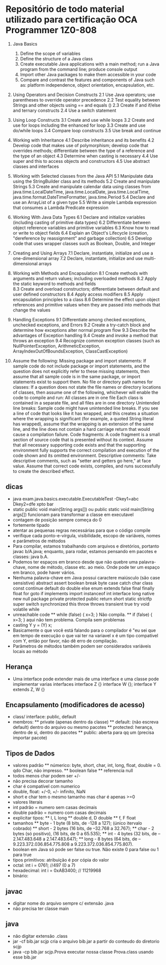 # Repositório de todo material utilizado para certificação OCA Programmer 1Z0-808

1. Java Basics 
	1. Define the scope of variables 
	1. Define the structure of a Java class
	1. Create executable Java applications with a main method; run a Java program from the command line; produce console output
	1. Import other Java packages to make them accessible in your code
	1. Compare and contrast the features and components of Java such as: platform independence, object orientation, encapsulation, etc.

2. Using Operators and Decision Constructs 
2.1 Use Java operators; use parentheses to override operator precedence
2.2 Test equality between Strings and other objects using == and equals ()
2.3 Create if and if/else and ternary constructs 
2.4 Use a switch statement 

3. Using Loop Constructs 
3.1 Create and use while loops
3.2 Create and use for loops including the enhanced for loop
3.3 Create and use do/while loops
3.4 Compare loop constructs
3.5 Use break and continue  

4. Working with Inheritance 
4.1 Describe inheritance and its benefits
4.2 Develop code that makes use of polymorphism; develop code that overrides methods;  differentiate between the type of a reference and the type of an object
4.3 Determine when casting is necessary
4.4 Use super and this to access objects and constructors
4.5 Use abstract classes and interfaces

5. Working with Selected classes from the Java API 
5.1 Manipulate data using the StringBuilder class and its methods
5.2 Create and manipulate Strings
5.3 Create and manipulate calendar data using classes from java.time.LocalDateTime,  java.time.LocalDate, java.time.LocalTime, java.time.format.DateTimeFormatter, java.time.Period
5.4 Declare and use an ArrayList of a given type 
5.5 Write a simple Lambda expression that consumes a Lambda Predicate expression

6. Working With Java Data Types 
6.1 Declare and initialize variables (including casting of primitive data types)
6.2 Differentiate between object reference variables and primitive variables
6.3 Know how to read or write to object fields
6.4 Explain an Object's Lifecycle (creation, "dereference by reassignment" and garbage collection)
6.5 Develop code that uses wrapper classes such as Boolean, Double, and Integer  

7. Creating and Using Arrays 
7.1 Declare, instantiate, initialize and use a one-dimensional array
7.2 Declare, instantiate, initialize and use multi-dimensional arrays

8. Working with Methods and Encapsulation 
8.1 Create methods with arguments and return values; including overloaded methods
8.2 Apply the static keyword to methods and fields  
8.3 Create and overload constructors; differentiate between default and user defined constructors
8.4 Apply access modifiers
8.5 Apply encapsulation principles to a class
8.6 Determine the effect upon object references and primitive values when they are passed  into methods that change the values

9. Handling Exceptions 
9.1 Differentiate among checked exceptions, unchecked exceptions, and Errors
9.2 Create a try-catch block and determine how exceptions alter normal program flow
9.3 Describe the advantages of Exception handling 
9.4 Create and invoke a method that throws an exception
9.4 Recognize common exception classes (such as NullPointerException, ArithmeticException, ArrayIndexOutOfBoundsException, ClassCastException)

10. Assume the following:
Missing package and import statements: If sample code do not include package or import statements, and the question does not explicitly refer to these missing statements, then assume that all sample code is in the same package, or import statements exist to support them.
No file or directory path names for classes: If a question does not state the file names or directory locations of classes, then assume one of the following, whichever will enable the code to compile and run:
All classes are in one file
Each class is contained in a separate file, and all files are in one directory
Unintended line breaks: Sample code might have unintended line breaks. If you see a line of code that looks like it has wrapped, and this creates a situation where the wrapping is significant (for example, a quoted String literal has wrapped), assume that the wrapping is an extension of the same line, and the line does not contain a hard carriage return that would cause a compilation failure.
Code fragments: A code fragment is a small section of source code that is presented without its context. Assume that all necessary supporting code exists and that the supporting environment fully supports the correct compilation and execution of the code shown and its omitted environment.
Descriptive comments: Take descriptive comments, such as "setter and getters go here," at face value. Assume that correct code exists, compiles, and runs successfully to create the described effect.






## dicas
* java exam.java.basics.executable.ExecutableTest -Dkey1=abc Dkey2=dfe xpto bar
* static public void main(String args[]) ou public static void main(String args[]) funcionam para transformar a classe em executavel
* contagem de posição sempre começa do 0
* fortemente tipado
* atentar as pequenas regras necessárias para que o código compile
* verifique cada ponto-e-vírgula, visibilidade, escopo de variáveis, nomes e parâmetros de métodos
* Para compilar, estamos trabalhando com arquivos e diretórios, portanto javac b/A.java; enquanto, para rodar, estamos pensando em pacotes e classes: java b.A.
* Podemos ter espaços em branco desde que não quebre uma palavra-chave, nome de método, classe etc. ao meio. Onde pode ter um espaço em branco, pode haver vários.
* Nenhuma palavra-chave em Java possui caractere maiúsculo (são case sensistive)
abstract
assert
boolean
break
byte
case
catch
char
class
const
continue
default
do
double
else
enum
extends
false
final
finally
float
for
goto
if
implements
import
instanceof
int
interface
long
native
new
null
package
private
protected
public
return
short
static
strictfp
super
switch
synchronized
this
throw
throws
transient
true
try
void
volatile
while
* unreachable code
** while (false) { x=3; } Não compila. 
** if (false) { x=3; } aqui não tem problema. Compila sem problemas
* casting Y y = (Y) x; 
* Basicamente o que você está falando para o compilador é "eu sei que em tempo de execução o que vai ter na variavel x é um tipo compatível com Y, então por favor, não dê erro de compilação.
* Parâmetros de métodos também podem ser considerados variáveis locais ao método

## Herança
* Uma interface pode extender mais de uma interface e uma classe pode implementar varias interfaces
interface Z {}
interface W {};
interface Y extends Z, W {}

## Encapsulamento (modificadores de acesso)
* class/ interface: public, default
* membros: 
** private (apenas dentro da classe)
** default: (não escreva default) dentro do arquivo ou mesmo pacotes
** protected: herança, dentro de si, dentro do pacotes
** public: aberta para qq um (precisa importar pacote)



## Tipos de Dados
* valores padrão
** númerico:  byte, short, char, int, long, float, double = 0. qdo Char, não impresso.
** boolean false
** referencia null
* todos menos char podem ser +/-
* não precisa decorar tamanho
* char é compatível com numerico
* double, float: +/-0, +/- infinito, NaN
* short e char tem o mesmo tamanho mas char é apenas >=0
* valores literais
* int padrão = numero sem casas decimais
* double padrão = numero com casas decimais
* explicitar tipos:
** l, L long
** double d, D double 
** f, F float
* tamanhos
** byte - 1 byte (8 bits, de -128 a 127); (único itervalo cobrado)
** short - 2 bytes (16 bits, de –32.768 a 32.767);
** char - 2 bytes (só positivo), (16 bits, de 0 a 65.535);
** int - 4 bytes (32 bits, de –2.147.483.648 a 2.147.483.647);
** long - 8 bytes (64 bits, de –9.223.372.036.854.775.808 a 9.223.372.036.854.775.807).
* boolean em Java só pode ser false ou true. Não existe 0 para false ou 1 para true
* tipos primitivos: atribuição é por cópia do valor
* octal: int i = 0761; //497 (0 a 7)
* hexadecimal: int i = 0xAB3400; // 11219968
* binário:


## javac 
* digitar nome do arquivo sempre c/ extensão .java
* não precisa ter classe main
 






## java

* não digitar extensão .class
* jar -cf bib.jar scjp  cria o arquivo bib.jar a partir do conteudo do diretorio scjp
* java -cp bib.jar scjp.Prova executar nossa classe Prova.class usando esse bib.jar

